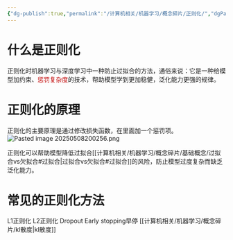 ```yaml
---
{"dg-publish":true,"permalink":"/计算机相关/机器学习/概念碎片/正则化/","dgPassFrontmatter":true,"created":"2025-05-08T20:00:49.945+08:00","updated":"2025-05-09T02:16:37.969+08:00"}
---
```


# 什么是正则化
正则化时机器学习与深度学习中一种防止过拟合的方法，通俗来说：它是一种给模型加约束、<font color="#c00000">惩罚复杂度</font>的技术，帮助模型学到更加稳健，泛化能力更强的规律。

# 正则化的原理
正则化的主要原理是通过修改损失函数，在里面加一个惩罚项。
![Pasted image 20250508200256.png](/img/user/Pasted%20image%2020250508200256.png)

正则化可以帮助模型降低过拟合[[计算机相关/机器学习/概念碎片/基础概念/过拟合vs欠拟合#过拟合\|过拟合vs欠拟合#过拟合]]的风险，防止模型过度复杂而缺乏泛化能力。


# 常见的正则化方法
L1正则化
L2正则化
Dropout
Early stopping早停
[[计算机相关/机器学习/概念碎片/kl散度\|kl散度]]

